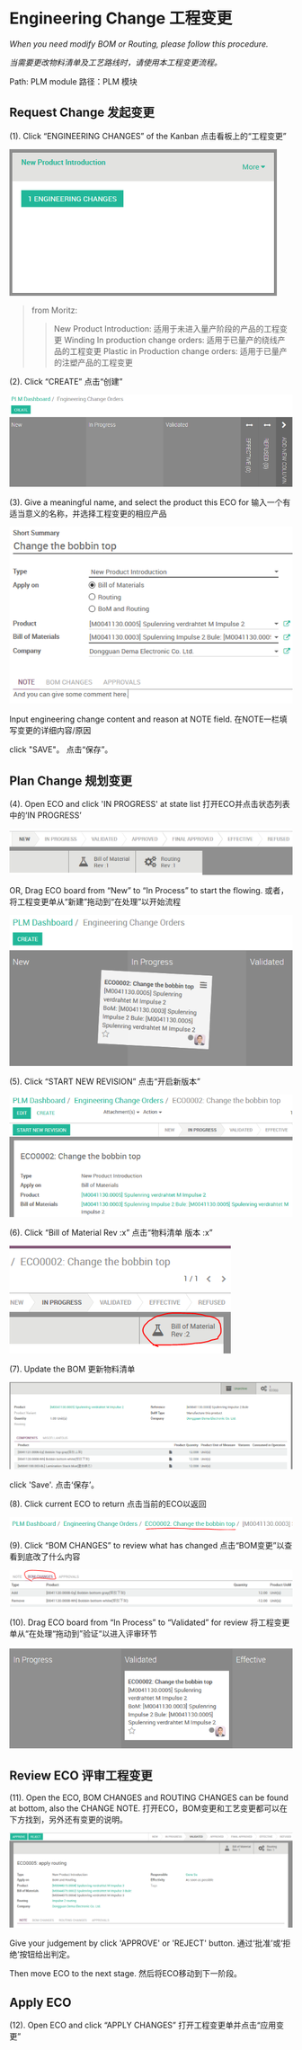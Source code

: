 # Engineering Change 工程变更

*When you need modify BOM or Routing, please follow this procedure.*

*当需要更改物料清单及工艺路线时，请使用本工程变更流程。*

Path: PLM module
路径：PLM 模块

## Request Change 发起变更

(1). Click “ENGINEERING CHANGES” of the Kanban
点击看板上的“工程变更”

![ECO类型](_images/ECO0.PNG)

> from Moritz:
>> New Product Introduction: 适用于未进入量产阶段的产品的工程变更
>> Winding In production change orders: 适用于已量产的绕线产品的工程变更
>> Plastic in Production change orders: 适用于已量产的注塑产品的工程变更

(2). Click “CREATE”
点击“创建”

![新建ECO](_images/ECO1.PNG)

(3). Give a meaningful name, and select the product this ECO for
输入一个有适当意义的名称，并选择工程变更的相应产品

![选择产品及BOM和工艺](_images/ECO2.PNG)

Input engineering change content and reason at NOTE field.
在NOTE一栏填写变更的详细内容/原因

click "SAVE"。
点击“保存”。

## Plan Change 规划变更

(4). Open ECO and click 'IN PROGRESS' at state list
打开ECO并点击状态列表中的‘IN PROGRESS’

![开始规划变更](_images/ECO3.PNG)

OR, Drag ECO board from “New” to “In Process” to start the flowing.
或者，将工程变更单从“新建”拖动到“在处理”以开始流程

![开始规划变更](_images/ECO4.PNG)

(5). Click “START NEW REVISION”
点击“开启新版本”

![开启新版本](_images/ECO5.PNG)

(6). Click “Bill of Material Rev :x”
点击“物料清单 版本 :x”

![打开新版BOM](_images/ECO6.PNG)

(7). Update the BOM
更新物料清单

![打开新版BOM](_images/ECO7.PNG)

click 'Save'.
点击‘保存’。

(8). Click current ECO to return
点击当前的ECO以返回

![返回ECO](_images/ECO8.PNG)

(9). Click “BOM CHANGES” to review what has changed
点击“BOM变更”以查看到底改了什么内容

![返回ECO](_images/ECO9.PNG)

(10). Drag ECO board from “In Process” to “Validated” for review
将工程变更单从“在处理“拖动到”验证“以进入评审环节

![完成ECO规划](_images/ECO10.PNG)

## Review ECO 评审工程变更

(11). Open the ECO, BOM CHANGES and ROUTING CHANGES can be found at bottom, also the CHANGE NOTE.
打开ECO，BOM变更和工艺变更都可以在下方找到，另外还有变更的说明。

![评审工程变更](_images/ECO11.PNG)

Give your judgement by click 'APPROVE' or 'REJECT' button.
通过‘批准’或‘拒绝’按钮给出判定。

Then move ECO to the next stage.
然后将ECO移动到下一阶段。

## Apply ECO

(12). Open ECO and click “APPLY CHANGES”
打开工程变更单并点击“应用变更”
